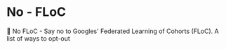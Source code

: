 # No - FLoC
🚫 No FLoC - Say no to Googles' Federated Learning of Cohorts (FLoC). A list of ways to opt-out
